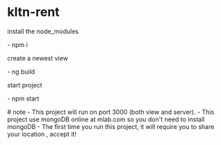 # kltn-rent
<p> install the node_modules </p>
<p> - npm i </p>
<p> create a newest view </p>
<p> - ng build </p>
<p> start project </p>
<p> - npm start </p>
# note
- This project will run on port 3000 (both view and server).
- This project use mongoDB online at mlab.com so you don't need to install mongoDB
- The first time you run this project, it will require you to share your location , accept it!
